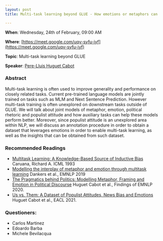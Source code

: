 ```yaml
---
layout: post
title: Multi-task learning beyond GLUE - How emotions or metaphors can help in socially relevant tasks

---
```

**When**:  Wednesday, 24th of February, 09:00 AM

**Where**: [https://meet.google.com/uqv-syfu-iyf](https://meet.google.com/uqv-syfu-iyf)

**Topic**: Multi-task learning beyond GLUE

           
**Speaker**: 
[Pere-Lluis Huguet Cabot](https://twitter.com/PereLluisHC)

### Abstract
Multi-task learning is often used to improve generality and performance on closely related tasks. Current pre-trained language models are jointly trained on tasks such as MLM and Next Sentence Prediction. However multi-task training is often unexplored on downstream tasks outside of GLUE. We will talk about joint models of metaphor, emotion, political rhetoric and populist attitude and how auxiliary tasks can help these models perform better. Moreover, since populist attitude is an unexplored area within NLP, we will discuss an annotation procedure in order to obtain a dataset that leverages emotions in order to enable multi-task learning, as well as the insights that can be obtained from such dataset.

### Recommended Readings
- [Multitask Learning: A Knowledge-Based Source of Inductive Bias](http://citeseerx.ist.psu.edu/viewdoc/download;jsessionid=6CD27E91C93F1F87A44542FA3B4700B0?doi=10.1.1.57.3196&rep=rep1&type=pdf) Caruana, Richard A. ICML 1993
- [Modelling the interplay of metaphor and emotion through multitask learning](https://www.aclweb.org/anthology/D19-1227/) Dankers et al., EMNLP 2019
- [The Pragmatics behind Politics: Modelling Metaphor, Framing and Emotion in Political Discourse](https://www.aclweb.org/anthology/2020.findings-emnlp.402/) Huguet Cabot et al., Findings of EMNLP 2020.
- [Us vs. Them: A Dataset of Populist Attitudes, News Bias and Emotions](https://arxiv.org/abs/2101.11956) Huguet Cabot et al., EACL 2021.

### Questioners:
- Carlos Martinez
- Edoardo Barba
- Michele Bevilacqua
